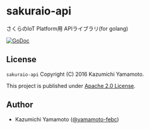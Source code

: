 # sakuraio-api

さくらのIoT Platform用 APIライブラリ(for golang)

[![GoDoc](https://godoc.org/github.com/yamamoto-febc/sakuraio-api?status.svg)](https://godoc.org/github.com/yamamoto-febc/sakuraio-api/client)

## License

 `sakuraio-api` Copyright (C) 2016 Kazumichi Yamamoto.

  This project is published under [Apache 2.0 License](LICENSE.txt).
  
## Author

  * Kazumichi Yamamoto ([@yamamoto-febc](https://github.com/yamamoto-febc))
